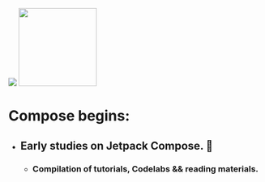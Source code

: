 <img src="https://encrypted-tbn0.gstatic.com/images?q=tbn:ANd9GcSADcLYaS7hZdHdyJlnfrjDVD_2OgFfbnQdQQ&usqp=CAU"/> <img src="https://www.clipartmax.com/png/full/238-2381243_safeness-kotlin-android-logo.png" height="154" width="154"/>

# Compose begins:
- ## Early studies on Jetpack Compose. 🚀
  - ### Compilation of tutorials, Codelabs && reading materials.

